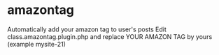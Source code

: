 # amazontag
Automatically add your amazon tag to user's posts
Edit class.amazontag.plugin.php and replace YOUR AMAZON TAG by yours (example mysite-21)
